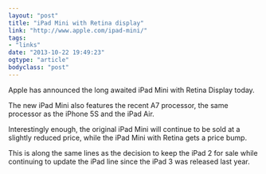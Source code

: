 ```yaml
---
layout: "post"
title: "iPad Mini with Retina display"
link: "http://www.apple.com/ipad-mini/"
tags: 
- "links"
date: "2013-10-22 19:49:23"
ogtype: "article"
bodyclass: "post"
---
```


Apple has announced the long awaited iPad Mini with Retina Display today.

The new iPad Mini also features the recent A7 processor, the same processor as the iPhone 5S and the iPad Air.

Interestingly enough, the original iPad Mini will continue to be sold at a slightly reduced price, while the iPad Mini with Retina gets a price bump.

This is along the same lines as the decision to keep the iPad 2 for sale while continuing to update the iPad line since the iPad 3 was released last year.